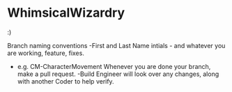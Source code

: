 # WhimsicalWizardry

:)

Branch naming conventions
  -First and Last Name intials - and whatever you are working, feature, fixes.
  - e.g. CM-CharacterMovement
Whenever you are done your branch, make a pull request.
  -Build Engineer will look over any changes, along with another Coder to help verify.
